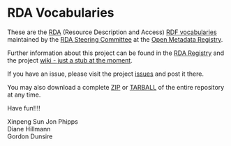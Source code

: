 # RDA Vocabularies

These are the [RDA](http://www.rdatoolkit.org/) (Resource Description and Access) [RDF vocabularies](http://en.wikipedia.org/wiki/Resource_Description_Framework#RDF_Vocabulary) maintained by the [RDA Steering Committee](http://www.rda-rsc.org/) at the [Open Metadata Registry](http://metadataregistry.org).

Further information about this project can be found in the [RDA Registry](http://www.rdaregistry.info/) 
and the project [wiki - just a stub at the moment](https://github.com/RDVocab/RDA-Vocabularies/wiki).

If you have an issue, please visit the project [issues](https://github.com/RDVocab/RDA-Vocabularies/issues) 
and post it there.

You may also download a complete [ZIP](https://github.com/RDVocab/RDA-Vocabularies/zipball/master) or
[TARBALL](https://github.com/RDVocab/RDA-Vocabularies/tarball/master) of the entire repository at any time.

Have fun!!!!

Xinpeng Sun
Jon Phipps   
Diane Hillmann   
Gordon Dunsire   


